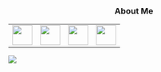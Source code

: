 <h3 align="center">About Me</h3>
<table align="center">
  <tr>
    <td>
      <a href="https://www.facebook.com/profile.php?id=100009354777133">
        <img src="https://upload.wikimedia.org/wikipedia/commons/thumb/f/ff/Facebook_logo_36x36.svg/1200px-Facebook_logo_36x36.svg.png" width="40">
       </a>
      <br>
    </td>
    <td>
      <a href="https://www.instagram.com/ar1sch_/">
        <img src="https://upload.wikimedia.org/wikipedia/commons/thumb/a/a5/Instagram_icon.png/2048px-Instagram_icon.png" width="40">
      </a>
      <br>
    </td>
    <td>
      <a href="https://discord.com/channels/@me">
         <img src="https://static.vecteezy.com/system/resources/previews/006/892/625/original/discord-logo-icon-editorial-free-vector.jpg" width="40">
      </a>
      <br>
    </td>
    <td>
      <a href="https://stackoverflow.com/users/16695250/arischvaran">
         <img src="https://upload.wikimedia.org/wikipedia/commons/thumb/e/ef/Stack_Overflow_icon.svg/768px-Stack_Overflow_icon.svg.png" width="40">
      </a>
      <br>
    </td>
   </tr>
 </table>

<span align="">
  <img src="https://github-readme-stats.vercel.app/api/top-langs/?username=arisch24&theme=noctis_minimus&layout=donut">
</span>

<!---
Arisch24/Arisch24 is a ✨ special ✨ repository because its `README.md` (this file) appears on your GitHub profile.
You can click the Preview link to take a look at your changes.
--->
